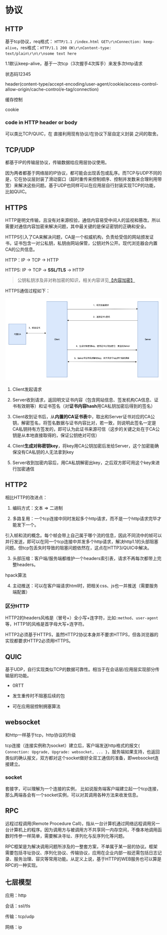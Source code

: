 # 协议

## HTTP

基于tcp协议，req格式： `HTTP/1.1 /index.html GET\r\nConnection: keep-alive`，res格式：`HTTP/1.1 200 OK\r\nContent-type: text/plain\r\n\r\nsome text here`

1.1默认keep-alive，基于一次tcp（3次握手4次挥手）来发多次http请求

状态码12345

header(content-type/accept-encoding/user-agent/cookie/access-control-allow-origin/cache-control/e-tag/connection)

缓存控制

cookie


### code in HTTP header or body

可以类比TCP/QUIC，在 直接利用现有协议/在协议下层自定义封装 之间的取舍。

## TCP/UDP

都基于IP的传输层协议，传输数据给应用层协议使用。

因为两者都基于网络层的IP协议，都可能会出现丢包或乱序。而TCP与UDP不同的是，它在协议层封装了滑动窗口（超时重传来控制顺序、控制并发数来合理利用带宽）来解决这些问题。基于UDP也同样可以在应用层自行封装实现TCP的功能，比如QUIC。


## HTTPS

HTTP是明文传输，且没有对来源校验，通信内容易受中间人的监视和篡改。所以需要对通信内容加密来解决问题，其中最关键的是保证密钥的正确和安全。

HTTPS引入了CA来解决问题，CA是一个权威机构，负责给受信的网站颁发证书，证书包含一对公私钥，私钥由网站保管，公钥对外公开。现代浏览器会内置CA的公共信息。

HTTP：IP -> TCP -> HTTP

HTTPS: IP -> TCP -> **SSL/TLS** -> HTTP

> 公钥私钥涉及非对称加密的知识，相关内容详见[【内容加密】](/web/safe?id=内容加密)



HTTPS通信过程如下：


![HTTPS](../resources/http/https.png)

1. Client发起请求

2. Server收到请求，返回明文证书内容（包含网站信息、签发机构CA信息、证书有效期等）和证书签名（对**证书内容hash**用CA私钥加密后得到的签名）

3. Client收到证书后，从**内置的CA证书表**中，取出和Server证书对应的CA公钥，解密签名，将签名数据与证书内容比对，若一致，则说明此签名一定是CA私钥持有方签发的，即可认为此证书来源可信（这步的关键之处在于CA公钥是从本地直接取得的，保证公钥绝对可信）

4. Client**生成对称密钥key**，将key用CA公钥加密后发给Server，这个加密能确保没有CA私钥的人无法拿到key

5. Server收到加密内容后，用CA私钥解密出key，之后双方即可用这个key来进行加密通信


## HTTP2

相比HTTP的改进点：

1. 编码方式：文本 => 二进制

2. 多路复用：一个tcp连接中同时发起多个http请求，而不是一个http请求完毕才能发下一个。

引入帧和流的概念。每个帧会带上自己属于哪个流的信息，因此不同流中的帧可以并行发送，即可以在同一个tcp连接中并发多个http请求，解决http1.1的头部阻塞问题。但tcp包丢失时导致的阻塞问题依然在，这点在HTTP3/QUIC中解决。

3. 头部压缩：客户端/服务端都维护一个headers索引表，请求不再每次都带上完整headers。

hpack算法

4. 主动推送：可以在客户端请求html时，把相关css、js也一并推送（需要服务端配置）


### 区分HTTP

HTTP2的headers风格是（冒号+）全小写+连字符，比如`:method`、`user-agent`等，HTTP1的风格是首字母大写+连字符。

HTTP2必须基于HTTPS，虽然HTTP2协议本身并不要求HTTPS，但各浏览器的实现都要求HTTP2必须用HTTPS。


## QUIC

基于UDP，自行实现类似TCP的数据可靠性。相当于在会话层/应用层实现部分传输层的功能。

- 0RTT

- 发生重传时不阻塞后续的包

- 可在应用层控制拥塞算法

## websocket

和http一样基于tcp，http协议的升级

tcp连接（连接实例称为socket）建立后，客户端发送http格式的报文`{ Connection: Upgrade, Upgrade: websocket, ... }`，服务端如果支持，也返回类似的确认报文，双方都对这个socket做好全双工通信的准备，即websocket连接建立。

### socket

套接字，可以理解为一个连接的实例，
比如说服务端客户端建立起一个tcp连接，那么两端各会有一个socket实例，可以对其调用各种方法来收发信息。

## RPC

远程过程调用(Remote Procedure Call)，指从一台计算机通过网络远程调用另一台计算机上的程序。因为调用方与被调用方不共享同一内存空间，不像本地调用函数时传参一样简单，需要解决寻址、序列化与反序列化等问题。

RPC框架是为解决调用问题所涉及的一整套方案，不单属于某一层的协议。框架需要包括寻址协议、序列化协议、传输协议，应用在企业内部一般还需包括日志记录、服务治理、容灾等常用功能。从定义上说，基于HTTP的WEB服务也可以算是RPC的一种实现。

## 七层模型

应用：http

会话：ssl/tls

传输：tcp/udp

网络：ip






